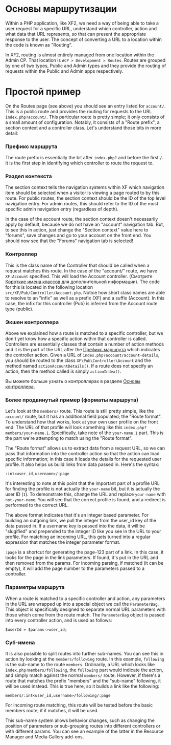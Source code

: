 # <a name="part0"></a>Основы маршрутизации
Within a PHP application, like XF2, we need a way of being able to take a user request for a specific URL, understand which controller, action and what data that URL represents, so that can present the appropriate response to the user. The concept of converting a URL to a location within the code is known as "Routing".

In XF2, routing is almost entirely managed from one location within the Admin CP. That location is `ACP > Development > Routes`. Routes are grouped by one of two types, Public and Admin types and they provide the routing of requests within the Public and Admin apps respectively.

# <a name="part1"></a>Простой пример
On the Routes page (see above) you should see an entry listed for `account/`. This is a public route and provides the routing for requests to the URL `index.php?account/`. This particular route is pretty simple; it only consists of a small amount of configuration. Notably, it consists of a "Route prefix", a section context and a controller class. Let's understand those bits in more detail:

### <a name="part2"></a>Префикс маршрута

The route prefix is essentially the bit after `index.php?` and before the first `/`. It is the first step in identifying which controller to route the request to.

### <a name="part3"></a>Раздел контекста

The section context tells the navigation systems within XF which navigation item should be selected when a visitor is viewing a page routed to by this route. For public routes, the section context should be the ID of the top level navigation entry. For admin routes, this should refer to the ID of the most specific admin navigation entry (regardless of depth). 

In the case of the account route, the section context doesn't necessarily apply by default, because we do not have an "account" navigation tab. But, to see this in action, just change the "Section context" value here to "forums", save changes and go to your account on the front end. You should now see that the "Forums" navigation tab is selected!

### <a name="part4"></a>Контроллер

This is the class name of the Controller that should be called when a request matches this route. In the case of the "account/" route, we have `XF:Account` specified. This will load the Account controller. (Смотрите [Короткие имена классов](/documentation/GeneralConcepts.md#part5) для дополнительной информации). The code for this is located in the following location `src/XF/Pub/Controller/Account.php`. Notice how short class names are able to resolve to an "infix" as well as a prefix (XF) and a suffix (Account). In this case, the infix for this controller (Pub) is inferred from the Account route type (public).

### <a name="part5"></a>Экшен контроллера

Above we explained how a route is matched to a specific controller, but we don't yet know how a specific action within that controller is called. Controllers are essentially classes that contain a number of action methods and it is the part of the URL after the [Префикс маршрута](/documentation/RoutingBasics.md#part2) which indicates the controller action. Given a URL of `index.php?account/account-details`, you should be routed to the class `XF\Pub\Controller\Account` and the method named `actionAccountDetails()`. If a route does not specify an action, then the method called is simply `actionIndex()`.

Вы можете больше узнать о контроллерах в разделе [Основы контроллера](/documentation/ControllerBasics.md#part0).

### <a name="par6t"></a>Более продвинутый пример (форматы маршрута)

Let's look at the `members/` route. This route is still pretty simple, like the `account/` route, but it has an additional field populated; the "Route format". To understand how that works, look at your own user profile on the front end. The URL of that profile will look something like this `index.php?members/your-name.1`. Specifically, take note of the `your-name.1` part. This is the part we're attempting to match using the "Route format".

The "Route format" allows us to extract data from a request URL, so we can pass that information into the controller action so that the action can load specific information; in this case it loads the details for the requested user profile. It also helps us build links from data passed in. Here's the syntax:
```
:int<user_id,username>/:page
```

It's interesting to note at this point that the important part of a profile URL for finding the profile is not actually the `your-name` bit, but it is actually the user ID (`1`). To demonstrate this, change the URL and replace `your-name` with `not-your-name`. You will see that the correct profile is found, and a redirect is performed to the correct URL.

The above format indicates that it's an integer based parameter. For building an outgoing link, we pull the integer from the user_id key of the data passed in. If a username key is passed into the data, it will be "slugified" and prepended to the integer ID like you see in the URL to your profile. For matching an incoming URL, this gets turned into a regular expression that matches the integer parameter format.

`:page` is a shortcut for generating the page-123 part of a link. In this case, it looks for the page in the link parameters. If found, it's put in the URL and then removed from the params. For incoming parsing, if matched (it can be empty), it will add the page number to the parameters passed to a controller.

### <a name="part7"></a>Параметры маршрута

When a route is matched to a specific controller and action, any parameters in the URL are wrapped up into a special object we call the `ParameterBag`. This object is specifically designed to separate normal URL parameters with those which come from the route match. The `ParameterBag` object is passed into every controller action, and is used as follows:
```
$userId = $params->user_id;
```

### <a name="part8"></a>Суб-имена

It is also possible to split routes into further sub-names. You can see this in action by looking at the `members/following` route. In this example, `following` is the sub-name to the route `members`. Ordinarily, a URL which looks like `index.php?members/following`, the `following` part would indicate the action, and simply match against the normal `members/` route. However, if there's a route that matches the prefix "members" and the "sub-name" following, it will be used instead. This is true here, so it builds a link like the following:
```
members/:int<user_id,username>/following/:page
```

For incoming route matching, this route will be tested before the basic members route; if it matches, it will be used.

This sub-name system allows behavior changes, such as changing the position of parameters or sub-grouping routes into different controllers or with different params. You can see an example of the latter in the Resource Manager and Media Gallery add-ons.
